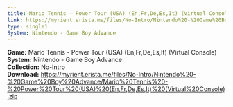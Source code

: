 ```yaml
---
title: Mario Tennis - Power Tour (USA) (En,Fr,De,Es,It) (Virtual Console)
link: https://myrient.erista.me/files/No-Intro/Nintendo%20-%20Game%20Boy%20Advance/Mario%20Tennis%20-%20Power%20Tour%20(USA)%20(En,Fr,De,Es,It)%20(Virtual%20Console).zip
type: single1
System: Nintendo - Game Boy Advance
---
```

<b>Game:</b> Mario Tennis - Power Tour (USA) (En,Fr,De,Es,It) (Virtual Console)<br>
<b>System:</b> Nintendo - Game Boy Advance<br>
<b>Collection:</b> No-Intro<br>
<b>Download:</b> https://myrient.erista.me/files/No-Intro/Nintendo%20-%20Game%20Boy%20Advance/Mario%20Tennis%20-%20Power%20Tour%20(USA)%20(En,Fr,De,Es,It)%20(Virtual%20Console).zip